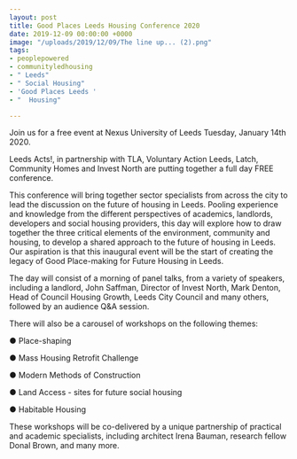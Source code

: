 ```yaml
---
layout: post
title: Good Places Leeds Housing Conference 2020
date: 2019-12-09 00:00:00 +0000
image: "/uploads/2019/12/09/The line up... (2).png"
tags:
- peoplepowered
- communityledhousing
- " Leeds"
- " Social Housing"
- 'Good Places Leeds '
- "  Housing"

---
```

Join us for a free event at Nexus University of Leeds Tuesday, January 14th 2020.

Leeds Acts!, in partnership with TLA, Voluntary Action Leeds, Latch, Community Homes and Invest North are putting together a full day FREE conference. 

This conference will bring together sector specialists from across the city to lead the discussion on the future of housing in Leeds. Pooling experience and knowledge from the different perspectives of academics, landlords, developers and social housing providers, this day will explore how to draw together the three critical elements of the environment, community and housing, to develop a shared approach to the future of housing in Leeds. Our aspiration is that this inaugural event will be the start of creating the legacy of Good Place-making for Future Housing in Leeds. 

The day will consist of a morning of panel talks, from a variety of speakers, including a landlord, John Saffman, Director of Invest North, Mark Denton, Head of Council Housing Growth, Leeds City Council and many others, followed by an audience Q&A session. 

There will also be a carousel of workshops on the following themes: 

● Place-shaping 

● Mass Housing Retrofit Challenge 

● Modern Methods of Construction 

● Land Access - sites for future social housing 

● Habitable Housing 

These workshops will be co-delivered by a unique partnership of practical and academic specialists, including architect Irena Bauman, research fellow Donal Brown, and many more.